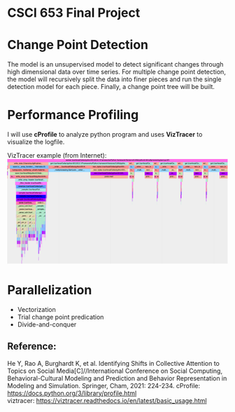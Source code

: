 # CSCI 653 Final Project

# Change Point Detection
The model is an unsupervised model to detect significant changes through high dimensional data over time series. For multiple change point detection, the model will recursively split the data into finer pieces and run the single detection model for each piece. Finally, a change point tree will be built.

# Performance Profiling
I will use **cProfile** to analyze python program and uses **VizTracer** to visualize the logfile.

VizTracer example (from Internet):  
[![Alt Text](https://github.com/ChenK7166/CSCI-596-Final-Project/blob/main/Viztracer_example.png)](large.jpg)

# Parallelization
* Vectorization
* Trial change point predication
* Divide-and-conquer

## Reference:
He Y, Rao A, Burghardt K, et al. Identifying Shifts in Collective Attention to Topics on Social Media[C]//International Conference on Social Computing, Behavioral-Cultural Modeling and Prediction and Behavior Representation in Modeling and Simulation. Springer, Cham, 2021: 224-234.
cProfile: <https://docs.python.org/3/library/profile.html>  
viztracer: <https://viztracer.readthedocs.io/en/latest/basic_usage.html>  

